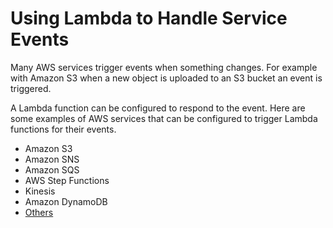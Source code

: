 # Using Lambda to Handle Service Events

Many AWS services trigger events when something changes. For example with Amazon S3 when a new object is uploaded 
to an S3 bucket an event is triggered.

A Lambda function can be configured to respond to the event. Here are some examples of AWS services that can be 
configured to trigger Lambda functions for their events.

* Amazon S3
* Amazon SNS
* Amazon SQS
* AWS Step Functions
* Kinesis
* Amazon DynamoDB
* [Others](https://docs.aws.amazon.com/lambda/latest/dg/lambda-services.html)

